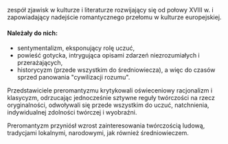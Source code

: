 zespół zjawisk w kulturze i literaturze rozwijający się od połowy XVIII w. i zapowiadający nadejście romantycznego przełomu w kulturze europejskiej.

#### Należały do nich:
- sentymentalizm, eksponujący rolę uczuć,
- powieść gotycka, intrygująca opisami zdarzeń niezrozumiałych i przerażających,
- historycyzm (przede wszystkim do średniowiecza), a więc do czasów sprzed panowania "cywilizacji rozumu".

Przedstawiciele preromantyzmu krytykowali oświeceniowy racjonalizm i klasycyzm, odrzucając jednocześnie sztywne reguły twórczości na rzecz oryginalności, odwoływali się przede wszystkim do uczuć, natchnienia, indywidualnej zdolności twórczej i wyobraźni.

Preromantyzm przyniósł wzrost zainteresowania twórczością ludową, tradycjami lokalnymi, narodowymi, jak również średniowieczem.